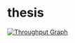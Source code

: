 # thesis

[![Throughput Graph](https://graphs.waffle.io/imminent-tuba/thesis/throughput.svg)](https://waffle.io/imminent-tuba/thesis/metrics/throughput)
